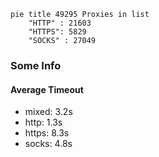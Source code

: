 
```mermaid
pie title 49295 Proxies in list
    "HTTP" : 21603
    "HTTPS": 5829
    "SOCKS" : 27049
```

### Some Info
#### Average Timeout

- mixed: 3.2s
- http: 1.3s
- https: 8.3s
- socks: 4.8s